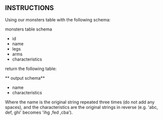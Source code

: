 ## INSTRUCTIONS

Using our monsters table with the following schema:

monsters table schema

- id
- name
- legs
- arms
- characteristics

return the following table:

** output schema**

- name
- characteristics

Where the name is the original string repeated three times (do not add any spaces), and the characteristics are the original strings in reverse (e.g. 'abc, def, ghi' becomes 'ihg ,fed ,cba').